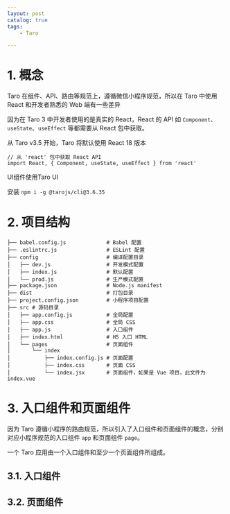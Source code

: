 ```yaml
---
layout: post   	
catalog: true 	
tags:
    - Taro

---
```


# 1. 概念

Taro 在组件、API、路由等规范上，遵循微信小程序规范，所以在 Taro 中使用 React 和开发者熟悉的 Web 端有一些差异

因为在 Taro 3 中开发者使用的是真实的 React，React 的 API 如 `Component`、`useState`、`useEffect` 等都需要从 React 包中获取。

从 Taro v3.5 开始，Taro 将默认使用 React 18 版本

```
// 从 'react' 包中获取 React API
import React, { Component, useState, useEffect } from 'react'
```

UI组件使用Taro UI

安装 `npm i -g @tarojs/cli@3.6.35`

# 2. 项目结构

```
├── babel.config.js             # Babel 配置
├── .eslintrc.js                # ESLint 配置
├── config                      # 编译配置目录
│   ├── dev.js                  # 开发模式配置
│   ├── index.js                # 默认配置
│   └── prod.js                 # 生产模式配置
├── package.json                # Node.js manifest
├── dist                        # 打包目录
├── project.config.json         # 小程序项目配置
├── src # 源码目录
│   ├── app.config.js           # 全局配置
│   ├── app.css                 # 全局 CSS
│   ├── app.js                  # 入口组件
│   ├── index.html              # H5 入口 HTML
│   └── pages                   # 页面组件
│       └── index
│           ├── index.config.js # 页面配置
│           ├── index.css       # 页面 CSS
│           └── index.jsx       # 页面组件，如果是 Vue 项目，此文件为 index.vue
```
# 3. 入口组件和页面组件

因为 Taro 遵循小程序的路由规范，所以引入了入口组件和页面组件的概念，分别对应小程序规范的入口组件 `app` 和页面组件 `page`。

一个 Taro 应用由一个入口组件和至少一个页面组件所组成。

## 3.1. 入口组件

## 3.2. 页面组件

